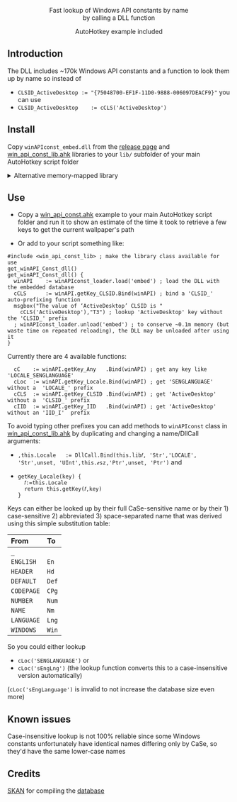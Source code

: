 <p align="center">
Fast lookup of Windows API constants by name
<br>
by calling a DLL function
</p>

<p align="center">  
AutoHotkey example included
</p>


## Introduction

The DLL includes ~170k Windows API constants and a function to look them up by name so instead of 

  - `CLSID_ActiveDesktop := "{75048700-EF1F-11D0-9888-006097DEACF9}"` you can use
  - `CLSID_ActiveDesktop	:= cCLS('ActiveDesktop')`

## Install

Copy `winAPIconst_embed.dll` from the [release page](https://github.com/eugenesvk/winAPIconst/releases) and [win_api_const_lib.ahk](./win_api_const_lib.ahk) libraries to your `lib/` subfolder of your main AutoHotkey script folder

<details>
  <summary>Alternative memory-mapped library</summary>
  The second library uses a memory-mapped file to lookup keys from instead of embedding the whole database in the DLL, though this doesn't seem to have any benefits as the large embedded DLL isn't fully loaded to memory
  
  - Add `winAPIconst_embed.dll` from the [release page](https://github.com/eugenesvk/winAPIconst/releases) to your `lib/` subfolder of your main AutoHotkey script folder
  - Add the extracted database [winAPI_Const_rkyv](https://github.com/eugenesvk/winAPIconst/blob/data/data/winAPI_Const_rkyv.zip) to the `data/` subfolder or the same folder as your main script
  - Change `embed` to `mmap` in `winAPIconst_loader.load('embed')` (and `unload`)
</details>

## Use

- Copy a [win_api_const.ahk](./win_api_const.ahk) example to your main AutoHotkey script folder and run it to show an estimate of the time it took to retrieve a few keys to get the current wallpaper's path

- Or add to your script something like:
```ahk
#include <win_api_const_lib> ; make the library class available for use
get_winAPI_Const_dll()
get_winAPI_Const_dll() {
  winAPI	:= winAPIconst_loader.load('embed') ; load the DLL with the embedded database
  cCLS  	:= winAPI.getKey_CLSID.Bind(winAPI) ; bind a 'CLSID_' auto-prefixing function
  msgbox("The value of ‘ActiveDesktop’ CLSID is "
    cCLS('ActiveDesktop'),"T3") ; lookup 'ActiveDesktop' key without the 'CLSID_' prefix
  ; winAPIconst_loader.unload('embed') ; to conserve ~0.1m memory (but waste time on repeated reloading), the DLL may be unloaded after using it
}
```

Currently there are 4 available functions:
```ahk
  cC  	:= winAPI.getKey_Any   .Bind(winAPI) ; get any key like 'LOCALE_SENGLANGUAGE'
  cLoc	:= winAPI.getKey_Locale.Bind(winAPI) ; get 'SENGLANGUAGE'  without a  'LOCALE_' prefix
  cCLS	:= winAPI.getKey_CLSID .Bind(winAPI) ; get 'ActiveDesktop' without a  'CLSID_' prefix
  cIID	:= winAPI.getKey_IID   .Bind(winAPI) ; get 'ActiveDesktop' without an 'IID_I'  prefix
```

To avoid typing other prefixes you can add methods to `winAPIconst` class in [win_api_const_lib.ahk](./win_api_const_lib.ahk) by duplicating and changing a name/DllCall arguments:

  - `,this.Locale	:= DllCall.Bind(this.lib𝑓, 'Str','LOCALE', 'Str',unset, 'UInt',this.ℯsz,'Ptr',unset, 'Ptr')` and
  - ```ahk
    getKey_Locale(key) {
      𝑓:=this.Locale
      return this.getKey(𝑓,key)
    }
    ```

Keys can either be looked up by their full CaSe-sensitive name or by their 1) case-sensitive 2) abbreviated 3) space-separated name that was derived using this simple substitution table:

|From      	|To    	|
|:-        	|:-    	|
|`_`       	| ` `  	|
|`ENGLISH` 	| `En` 	|
|`HEADER`  	| `Hd` 	|
|`DEFAULT` 	| `Def`	|
|`CODEPAGE`	| `CPg`	|
|`NUMBER`  	| `Num`	|
|`NAME`    	| `Nm` 	|
|`LANGUAGE`	| `Lng`	|
|`WINDOWS` 	| `Win`	|

So you could either lookup

-  `cLoc('SENGLANGUAGE')` or
-  `cLoc('sEngLng')` (the lookup function converts this to a case-insensitive version automatically)

(`cLoc('sEngLanguage')` is invalid to not increase the database size even more)

## Known issues

Case-insensitive lookup is not 100% reliable since some Windows constants unfortunately have identical names differing only by CaSe, so they'd have the same lower-case names

## Credits

[SKAN](https://www.autohotkey.com/boards/memberlist.php?mode=viewprofile&u=54) for compiling the [database](https://www.autohotkey.com/boards/viewtopic.php?f=83&t=99581)
